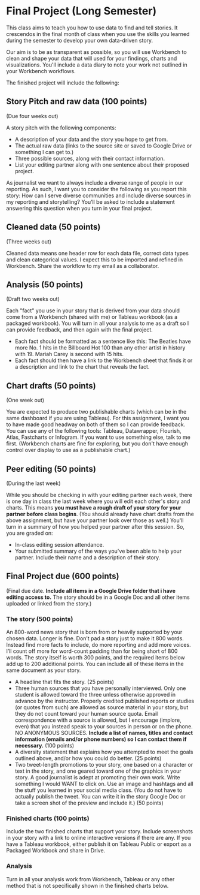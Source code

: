 # Final Project (Long Semester)

This class aims to teach you how to use data to find and tell stories. It crescendos in the final month of class when you use the skills you learned during the semester to develop your own data-driven story.

Our aim is to be as transparent as possible, so you will use Workbench to clean and shape your data that will used for your findings, charts and visualizations. You'll include a data diary to note your work not outlined in your Workbench workflows.

The finished project will include the following:

## Story Pitch and raw data (100 points)

(Due four weeks out)

A story pitch with the following components:

- A description of your data and the story you hope to get from.
- The actual raw data (links to the source site or saved to Google Drive or something I can get to.)
- Three possible sources, along with their contact information.
- List your editing partner along with one sentence about their proposed project.

As journalist we want to always include a diverse range of people in our reporting. As such, I want you to consider the following as you report this story: How can I serve diverse communities and include diverse sources in my reporting and storytelling? You’ll be asked to include a statement answering this question when you turn in your final project.

## Cleaned data (50 points)

(Three weeks out)

Cleaned data means one header row for each data file, correct data types and clean categorical values. I expect this to be imported and refined in Workbench. Share the workflow to my email as a collaborator.

## Analysis (50 points)

(Draft two weeks out)

Each "fact" you use in your story that is derived from your data should come from a Workbench (shared with me) or Tableau workbook (as a packaged workbook). You will turn in all your analysis to me as a draft so I can provide feedback, and then again with the final project.

- Each fact should be formatted as a sentence like this: The Beatles have more No. 1 hits in the Billboard Hot 100 than any other artist in history with 19. Mariah Carey is second with 15 hits.
- Each fact should then have a link to the Workbench sheet that finds it or a description and link to the chart that reveals the fact.

## Chart drafts (50 points)

(One week out)

You are expected to produce two publishable charts (which can be in the same dashboard if you are using Tableau). For this assignment, I want you to have made good headway on both of them so I can provide feedback. You can use any of the following tools: Tableau, Datawrapper, Flourish, Atlas, Fastcharts or Infogram. If you want to use something else, talk to me first. (Workbench charts are fine for exploring, but you don't have enough control over display to use as a publishable chart.)

## Peer editing (50 points)

(During the last week)

While you should be checking in with your editing partner each week, there is one day in class the last week where you will edit each other's story and charts. This means **you must have a rough draft of your story for your partner before class begins**. (You should already have chart drafts from the above assignment, but have your partner look over those as well.) You'll turn in a summary of how you helped your partner after this session. So, you are graded on:

- In-class editing session attendance.
- Your submitted summary of the ways you've been able to help your partner. Include their name and a description of their story.

## Final Project due (600 points)

(Final due date. **Include all items in a Google Drive folder that i have editing access to.** The story should be in a Google Doc and all other items uploaded or linked from the story.)

### The story (500 points)

An 800-word news story that is born from or heavily supported by your chosen data. Longer is fine. Don’t pad a story just to make it 800 words. Instead find more facts to include, do more reporting and add more voices. I’ll count off more for word-count padding than for being short of 800 words. The story itself is worth 300 points, and the required items below add up to 200 additional points. You can include all of these items in the same document as your story.

- A headline that fits the story. (25 points)
- Three human sources that you have personally interviewed. Only one student is allowed toward the three unless otherwise approved in advance by the instructor. Properly credited published reports or studies (or quotes from such) are allowed as source material in your story, but they do not count toward your human source quota. Email correspondence with a source is allowed, but I encourage (implore, even) that you instead speak to your sources in person or on the phone. NO ANONYMOUS SOURCES. **Include a list of names, titles and contact information (emails and/or phone numbers) so I can contact them if necessary.** (100 points)
- A diversity statement that explains how you attempted to meet the goals outlined above, and/or how you could do better. (25 points)
- Two tweet-length promotions to your story, one based on a character or text in the story, and one geared toward one of the graphics in your story. A good journalist is adept at promoting their own work. Write something I would WANT to click on. Use an image and hashtags and all the stuff you learned in your social media class. (You do not have to actually publish the tweet. You can write it in the story Google Doc or take a screen shot of the preview and include it.) (50 points)

### Finished charts (100 points)

Include the two finished charts that support your story. Include screenshots in your story with a link to online interactive versions if there are any. If you have a Tableau workbook, either publish it on Tableau Public or export as a Packaged Workbook and share in Drive.

### Analysis

Turn in all your analysis work from Workbench, Tableau or any other method that is not specifically shown in the finished charts below.
